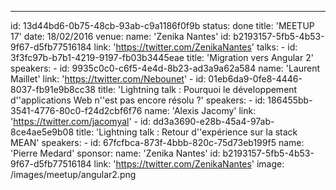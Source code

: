 ---
id: 13d44bd6-0b75-48cb-93ab-c9a1186f0f9b
status: done
title: 'MEETUP 17'
date: 18/02/2016
venue:
    name: 'Zenika Nantes'
    id: b2193157-5fb5-4b53-9f67-d5fb77516184
    link: 'https://twitter.com/ZenikaNantes'
talks:
    -
        id: 3f3fc97b-b7b1-4219-9197-fb03b3445eae
        title: 'Migration vers Angular 2'
        speakers:
            -
                id: 9935c0c0-c6f5-4e4d-8b23-ad3a9a62a584
                name: 'Laurent Maillet'
                link: 'https://twitter.com/Nebounet'
    -
        id: 01eb6da9-0fe8-4446-8037-fb91e9b8cc38
        title: 'Lightning talk : Pourquoi le développement d''applications Web n''est pas encore résolu ?'
        speakers:
            -
                id: 186455bb-3541-4776-80c0-f24d2cbf6f76
                name: 'Alexis Jacomy'
                link: 'https://twitter.com/jacomyal'
    -
        id: dd3a3690-e28b-45a4-97ab-8ce4ae5e9b08
        title: 'Lightning talk : Retour d''expérience sur la stack MEAN'
        speakers:
            -
                id: 67fcfbca-873f-4bbb-820c-75d73eb199f5
                name: 'Pierre Medard'
sponsor:
    name: 'Zenika Nantes'
    id: b2193157-5fb5-4b53-9f67-d5fb77516184
    link: 'https://twitter.com/ZenikaNantes'
image: /images/meetup/angular2.png
